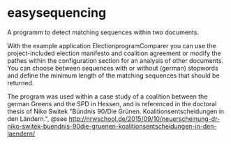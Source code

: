easysequencing
==============

A programm to detect matching sequences within two documents.

With the example application ElectionprogramComparer you can use the project-included election manifesto and coalition agreement 
or modify the pathes within the configuration section for an analysis of other documents.
You can choose between sequences with or without (german) stopwords 
and define the minimum length of the matching sequences that should be returned.

The program was used within a case study of a coalition between the german Greens and the SPD in Hessen, and is referenced in the doctoral thesis of Niko Switek "Bündnis 90/Die Grünen. Koalitionsentscheidungen in den Ländern.", 
@see http://nrwschool.de/2015/09/10/neuerscheinung-dr-niko-switek-buendnis-90die-gruenen-koalitionsentscheidungen-in-den-laendern/

